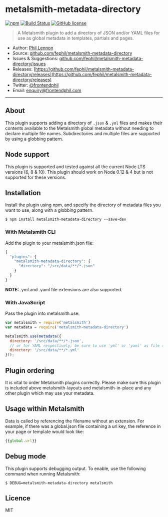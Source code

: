 # metalsmith-metadata-directory

[![npm](https://img.shields.io/npm/v/metalsmith-metadata-directory.svg)](https://www.npmjs.com/package/metalsmith-metadata-directory)
[![Build Status](https://travis-ci.org/fephil/metalsmith-metadata-directory.svg?branch=master)](https://travis-ci.org/fephil/metalsmith-metadata-directory)
[![GitHub license](https://img.shields.io/badge/license-MIT-blue.svg)](https://raw.githubusercontent.com/fephil/metalsmith-metadata-directory/master/LICENSE)

> A Metalsmith plugin to add a directory of JSON and/or YAML files for use as global metadata in templates, partials and pages.

* Author: [Phil Lennon](https://frontendphil.com)
* Source: [github.com/fephil/metalsmith-metadata-directory](https://github.com/fephil/metalsmith-metadata-directory)
* Issues & Suggestions: [github.com/fephil/metalsmith-metadata-directory/issues](https://github.com/fephil/metalsmith-metadata-directory/issues)
* Releases: [https://github.com/fephil/metalsmith-metadata-directory/releases](https://github.com/fephil/metalsmith-metadata-directory/releases)
* Twitter: [@frontendphil](https://twitter.com/frontendphil)
* Email: [enquiry@frontendphil.com](mailto:enquiry@frontendphil.com)

***

## About

This plugin supports adding a directory of `.json` & `.yml` files and makes their contents available to the Metalsmith global metadata without needing to declare multiple file names. Subdirectories and multiple files are supported by using a globbing pattern.

## Node support

This plugin is supported and tested against all the current Node LTS versions (6, 8 & 10). This plugin should work on Node 0.12 & 4 but is not supported for these versions.

## Installation

Install the plugin using npm, and specify the directory of metadata files you want to use, along with a globbing pattern.

```
$ npm install metalsmith-metadata-directory --save-dev
```

### With Metalsmith CLI

Add the plugin to your metalsmith.json file:

```js
{
  "plugins": {
    "metalsmith-metadata-directory": {
      "directory": "/src/data/**/*.json"
    }
  }
}
```

**NOTE:** .yml and .yaml file extensions are also supported.

### With JavaScript

Pass the plugin into metalsmith.use:

```js
var metalsmith = require('metalsmith')
var metadata = require('metalsmith-metadata-directory')

metalsmith.use(metadata({
  directory: '/src/data/**/*.json',
  // or for YAML respectively; be sure to use 'yml' or 'yaml' as file suffix
  directory: '/src/data/**/*.yml'
}));
```

## Plugin ordering

It is vital to order Metalsmith plugins correctly. Please make sure this plugin is included above metalsmith-layouts and metalsmith-in-place and any other plugin which may use your metadata.

## Usage within Metalsmith

Data is called by referencing the filename without an extension. For example, if there was a global.json file containing a url key, the reference in your page or template would look like:

```js
{{global.url}}
```

## Debug mode

This plugin supports debugging output. To enable, use the following command when running Metalsmith:

```
$ DEBUG=metalsmith-metadata-directory metalsmith
```

## Licence

MIT
